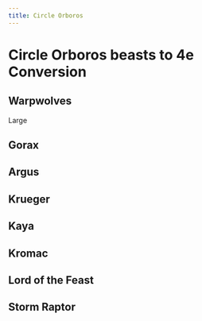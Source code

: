 ```yaml
---
title: Circle Orboros
---
```


# Circle Orboros beasts to 4e Conversion

## Warpwolves

Large


## Gorax

## Argus

## Krueger

## Kaya

## Kromac

## Lord of the Feast

## Storm Raptor

